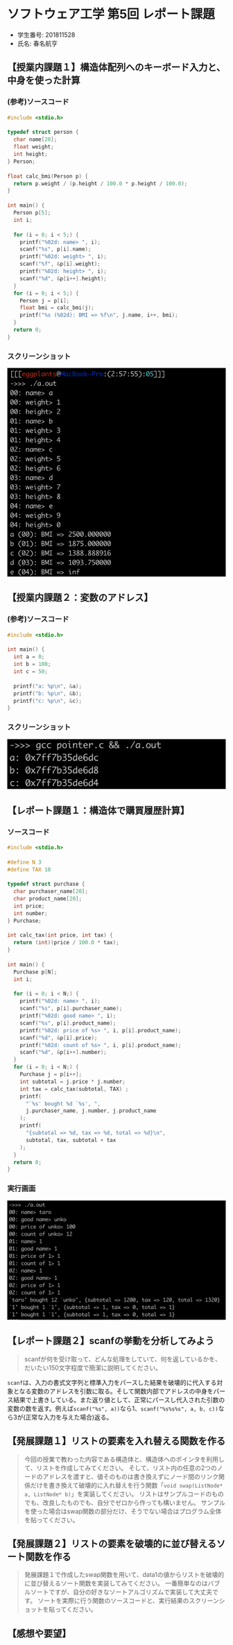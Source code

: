 <!-- markdownlint-disable MD024 -->

# ソフトウェア工学 第5回 レポート課題

- 学生番号: 201811528
- 氏名: 春名航亨

## 【授業内課題１】構造体配列へのキーボード入力と、中身を使った計算

### (参考)ソースコード

```c
#include <stdio.h>

typedef struct person {
  char name[20];
  float weight;
  int height;
} Person;

float calc_bmi(Person p) {
  return p.weight / (p.height / 100.0 * p.height / 100.0);
}

int main() {
  Person p[5];
  int i;

  for (i = 0; i < 5;) {
    printf("%02d: name> ", i);
    scanf("%s", p[i].name);
    printf("%02d: weight> ", i);
    scanf("%f", &p[i].weight);
    printf("%02d: height> ", i);
    scanf("%d", &p[i++].height);
  }
  for (i = 0; i < 5;) {
    Person j = p[i];
    float bmi = calc_bmi(j);
    printf("%s (%02d): BMI => %f\n", j.name, i++, bmi);
  }
  return 0;
}
```

### スクリーンショット

![_](img/2021-11-08-03-02-21.png)

## 【授業内課題２：変数のアドレス】

### (参考)ソースコード

```c
#include <stdio.h>

int main() {
  int a = 0;
  int b = 100;
  int c = 50;

  printf("a: %p\n", &a);
  printf("b: %p\n", &b);
  printf("c: %p\n", &c);
}
```

### スクリーンショット

![_](img/2021-11-08-05-00-09.png)

## 【レポート課題１：構造体で購買履歴計算】

### ソースコード

```c
#include <stdio.h>

#define N 3
#define TAX 10

typedef struct purchase {
  char purchaser_name[20];
  char product_name[20];
  int price;
  int number;
} Purchase;

int calc_tax(int price, int tax) {
  return (int)(price / 100.0 * tax);
}

int main() {
  Purchase p[N];
  int i;

  for (i = 0; i < N;) {
    printf("%02d: name> ", i);
    scanf("%s", p[i].purchaser_name);
    printf("%02d: good name> ", i);
    scanf("%s", p[i].product_name);
    printf("%02d: price of %s> ", i, p[i].product_name);
    scanf("%d", &p[i].price);
    printf("%02d: count of %s> ", i, p[i].product_name);
    scanf("%d", &p[i++].number);
  }
  for (i = 0; i < N;) {
    Purchase j = p[i++];
    int subtotal = j.price * j.number;
    int tax = calc_tax(subtotal, TAX) ;
    printf(
      "`%s' bought %d `%s', ",
      j.purchaser_name, j.number, j.product_name
    );
    printf(
      "{subtotal => %d, tax => %d, total => %d}\n",
      subtotal, tax, subtotal + tax
    );
  }
  return 0;
}
```

### 実行画面

![_](img/2021-11-08-04-54-30.png)

## 【レポート課題２】scanfの挙動を分析してみよう

>scanfが何を受け取って、どんな処理をしていて、何を返しているかを、だいたい150文字程度で簡潔に説明してください。

`scanf`は、入力の書式文字列と標準入力をパースした結果を破壊的に代入する対象となる変数のアドレスを引数に取る。そして関数内部でアドレスの中身をパース結果で上書きしている。また返り値として、正常にパースし代入された引数の変数の数を返す。例えば`scanf("%s", a))`なら1、`scanf("%s%s%s", a, b, c))`なら3が(正常な入力を与えた場合)返る。

## 【発展課題１】リストの要素を入れ替える関数を作る

>今回の授業で教わった内容である構造体と、構造体へのポインタを利用して、リストを作成してみてください。
>そして、リスト内の任意の2つのノードのアドレスを渡すと、値そのものは書き換えずにノード間のリンク関係だけを書き換えて破壊的に入れ替えを行う関数「`void swap(ListNode* a, ListNode* b)`」を実装してください。
>リストはサンプルコードのものでも、改良したものでも、自分でゼロから作っても構いません。
>サンプルを使った場合はswap関数の部分だけ、そうでない場合はプログラム全体を貼ってください。

## 【発展課題２】リストの要素を破壊的に並び替えるソート関数を作る

>発展課題１で作成したswap関数を用いて、data1の値からリストを破壊的に並び替えるソート関数を実装してみてください。
>一番簡単なのはバブルソートですが、自分の好きなソートアルゴリズムで実装して大丈夫です。
>ソートを実際に行う関数のソースコードと、実行結果のスクリーンショットを貼ってください。

## 【感想や要望】
